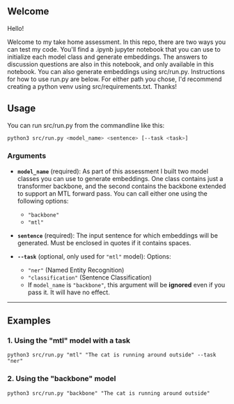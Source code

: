 ## **Welcome**  

Hello!

Welcome to my take home assessment. In this repo, there are two ways you can test my code. You'll find a .ipynb jupyter notebook that you can use to initialize each model class and generate embeddings. The answers to discussion questions are also in this notebook, and only available in this notebook. You can also generate embeddings using src/run.py. Instructions for how to use run.py are below. For either path you chose, I'd recommend creating a python venv using src/requirements.txt. Thanks!

## **Usage**  

You can run src/run.py from the commandline like this: 

```sh
python3 src/run.py <model_name> <sentence> [--task <task>]
```

### **Arguments**
- **`model_name`** (required): As part of this assessment I built two model classes you can use to generate embeddings. One class contains just a transformer backbone, and the second contains the backbone extended to support an MTL forward pass. You can call either one using the following options:
  - `"backbone"`  
  - `"mtl"`

- **`sentence`** (required): The input sentence for which embeddings will be generated. Must be enclosed in quotes if it contains spaces.  

- **`--task`** (optional, only used for `"mtl"` model): Options:
  - `"ner"` (Named Entity Recognition)  
  - `"classification"` (Sentence Classification)  
  - If `model_name` is `"backbone"`, this argument will be **ignored** even if you pass it. It will have no effect.  

---

## **Examples**  

### **1. Using the "mtl" model with a task**  
```
python3 src/run.py "mtl" "The cat is running around outside" --task "ner"
```

### **2. Using the "backbone" model**  
```
python3 src/run.py "backbone" "The cat is running around outside"
```

